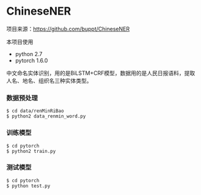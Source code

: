 # ChineseNER
项目来源：https://github.com/buppt/ChineseNER

本项目使用
* python 2.7
* pytorch 1.6.0

中文命名实体识别，用的是BiLSTM+CRF模型，数据用的是人民日报语料，提取人名、地名、组织名三种实体类型。

### 数据预处理
```
$ cd data/renMinRiBao
$ python2 data_renmin_word.py
``` 
### 训练模型
```
$ cd pytorch
$ python2 train.py
```

### 测试模型
```
$ cd pytorch
$ python test.py
```